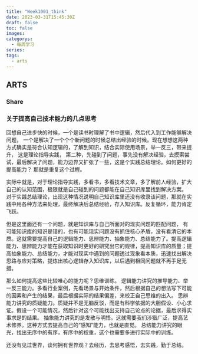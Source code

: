 ```yaml
---
title: "Week1001_think"
date: 2023-03-31T15:45:30Z
draft: false 
toc: false
images:
categorys:
  - 每周学习
series:
tags:
  - arts 
---
```


## ARTS
### Share

### 关于提高自己技术能力的几点思考
回想自己进步快的时候，一个是读书时理解了书中逻辑，然后代入到工作能够解决问题， 一个是解决了一个个个新问题的时候总结出经验的时候。现在想想这两种方式确实是符合认知逻辑的，了解到知识，结合实际使用场景，举一反三，带来提升， 这是理论指导实践， 第二种，先碰到了问题，事先没有解决经验，去摸索尝试，最后解决了问题，能力边界又扩张了一些，这是个实践总结理论。如何更好的提高能力？ 那就是重复这个过程。

实际中就是，对于理论指导实践，多看书，多看技术文章，多了解前人经验，扩大自己的认知范围，极限就是自己碰到的问题都能在自己知识库里找到解决方案。 对于实践总结理论，出现这种情况说明自己知识库里还没有收录该问题，那就在实践中用各种方法来处理，最终解决后总结经验，存入知识库。反复循环，能力肯定飞跃。

但是这里面还有一个问题，就是知识库与自己所面对的现实问题的匹配问题， 有可能知识库的知识是错的，也有可能现实问题没有抓住核心矛盾，没有看清它的本质。这就需要提高自己的逻辑能力、思辨能力、抽象能力、总结能力了。提高逻辑能力、思辨能力才能在获取知识时更好的研究出它的规律，提高知识库的质量；提高抽象能力、总结能力，才能对现实中遇到的问题透过现象看本质，迅速找出解决思路与应对策略，提炼出核心逻辑存入知识库，以后遇到相同问题就不再手足无措。

那么如何提高这些比较唯心的能力呢？思维训练。
逻辑能力讲究的推导能力、举一反三能力。多看行业案例，先看场景与开始条件，然后根据自己的想法写下可能的因素和产生的结果，最后根据实际的结果偏差，来校正自己思维的出入。
思辨能力讲究的质疑能力。质疑并不是无脑反驳，而是有科学依据的大胆假设、小心求证。假设一个可能情况，然后针对这个可能找出支持自己论点的论据，最后求得实事求是的结果。
抽象能力讲究的是发散与明悟。这就需要我们涉猎广泛，提高艺术修养。这种方式去提高自己的“感知”能力，也就是直觉。
总结能力讲究的眼光，找出无序中的有序，有序中的权重，这个也需要多进行实际中的训练。

还没有见过世界，谈何拥有世界观？去经历，去思考感悟，去实践，勤于总结。